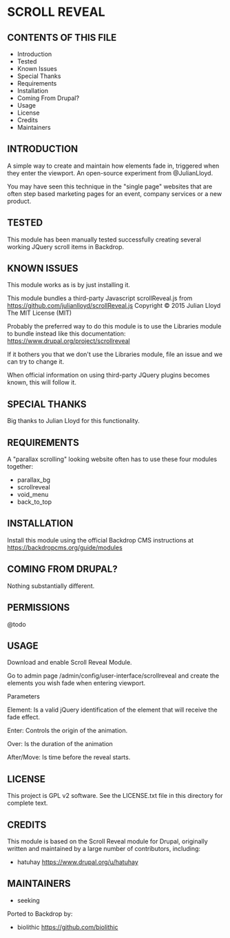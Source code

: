 SCROLL REVEAL
===================

CONTENTS OF THIS FILE
---------------------

 - Introduction
 - Tested
 - Known Issues
 - Special Thanks
 - Requirements
 - Installation
 - Coming From Drupal?
 - Usage
 - License
 - Credits
 - Maintainers

INTRODUCTION
------------

A simple way to create and maintain how elements fade in, triggered when they enter the viewport. An open-source experiment from @JulianLloyd.

You may have seen this technique in the "single page" websites that are often step based marketing pages for an event, company services or a new product.

TESTED
-----

This module has been manually tested successfully creating several working JQuery scroll items in Backdrop.

KNOWN ISSUES
---------------------

This module works as is by just installing it.

This module bundles a third-party Javascript scrollReveal.js from <https://github.com/julianlloyd/scrollReveal.js>
Copyright © 2015 Julian Lloyd
The MIT License (MIT)

Probably the preferred way to do this module is to use the Libraries module to bundle instead like this documentation:
<https://www.drupal.org/project/scrollreveal>

If it bothers you that we don't use the Libraries module, file an issue and we can try to change it.

When official information on using third-party JQuery plugins becomes known, this will follow it.

SPECIAL THANKS
--------------

Big thanks to Julian Lloyd for this functionality.

REQUIREMENTS
------------

A "parallax scrolling" looking website often has to use these four modules together:

- parallax_bg
- scrollreveal
- void_menu
- back_to_top

INSTALLATION
------------

Install this module using the official Backdrop CMS instructions at https://backdropcms.org/guide/modules


COMING FROM DRUPAL?
-------------------

Nothing substantially different.

PERMISSIONS
------------

@todo


USAGE
-----

Download and enable Scroll Reveal Module.

Go to admin page /admin/config/user-interface/scrollreveal and create the elements you wish fade when entering viewport.

Parameters

Element: Is a valid jQuery identification of the element that will receive the fade effect.

Enter: Controls the origin of the animation.

Over: Is the duration of the animation

After/Move: Is time before the reveal starts.

LICENSE
-------

This project is GPL v2 software. See the LICENSE.txt file in this directory for complete text.

CREDITS
-----------

This module is based on the Scroll Reveal module for Drupal, originally written and maintained by a large number of contributors, including:

- hatuhay <https://www.drupal.org/u/hatuhay>

MAINTAINERS
-----------

- seeking

Ported to Backdrop by:

 - biolithic <https://github.com/biolithic>
